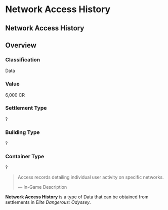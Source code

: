 # Network Access History
## Network Access History

## Overview

### Classification

Data

### Value

6,000 CR

### Settlement Type

?

### Building Type

?

### Container Type

?

> 
> 
> Access records detailing individual user activity on specific networks.
> 
> 
> — In-Game Description
> 

**Network Access History** is a type of Data that can be obtained from settlements in *Elite Dangerous: Odyssey*.